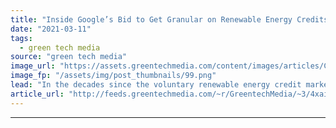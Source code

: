 ```yaml
---
title: "Inside Google’s Bid to Get Granular on Renewable Energy Credits"
date: "2021-03-11"
tags: 
  - green tech media
source: "green tech media"
image_url: "https://assets.greentechmedia.com/content/images/articles/Copy_of_TWB_6126_PRY_Server.jpg"
image_fp: "/assets/img/post_thumbnails/99.png"
lead: "In the decades since the voluntary renewable energy credit marketplace cropped up, a bevy of options for acquiring renewables has bloomed. Companies can choose from options including buying RECs, investing in onsite renewables and signing virtual pow ..."
article_url: "http://feeds.greentechmedia.com/~r/GreentechMedia/~3/4xaiq_UEo2U/inside-googles-bid-to-get-granular-on-renewable-energy-credits"
---
```


---
